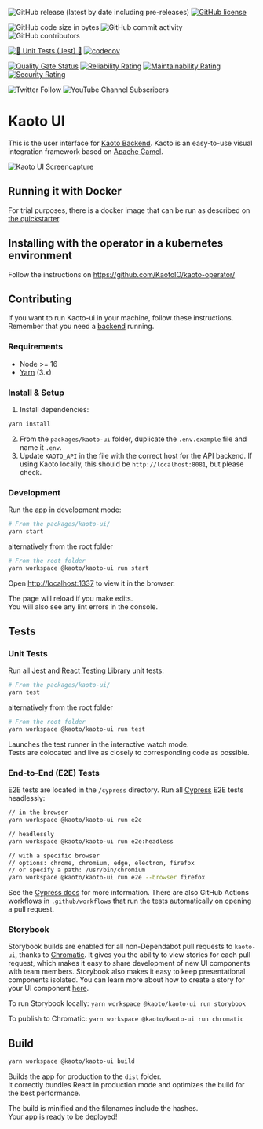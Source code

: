 ![GitHub release (latest by date including pre-releases)](https://img.shields.io/github/v/release/kaotoio/kaoto-ui?include_prereleases)
[![GitHub license](https://img.shields.io/github/license/KaotoIO/kaoto-ui)](https://github.com/KaotoIO/kaoto-ui/blob/main/LICENSE)

![GitHub code size in bytes](https://img.shields.io/github/languages/code-size/KaotoIO/kaoto-ui)
![GitHub commit activity](https://img.shields.io/github/commit-activity/m/kaotoio/kaoto-ui)
![GitHub contributors](https://img.shields.io/github/contributors/kaotoio/kaoto-ui)

[![🧪 Unit Tests (Jest) 🧪](https://github.com/KaotoIO/kaoto-ui/actions/workflows/unit-tests.yml/badge.svg)](https://github.com/KaotoIO/kaoto-ui/actions/workflows/unit-tests.yml)
[![codecov](https://codecov.io/gh/KaotoIO/kaoto-ui/branch/main/graph/badge.svg?token=QN5H8C1FWI)](https://codecov.io/gh/KaotoIO/kaoto-ui)

[![Quality Gate Status](https://sonarcloud.io/api/project_badges/measure?project=KaotoIO_kaoto-ui&metric=alert_status)](https://sonarcloud.io/dashboard?id=KaotoIO_kaoto-ui)
[![Reliability Rating](https://sonarcloud.io/api/project_badges/measure?project=KaotoIO_kaoto-ui&metric=reliability_rating)](https://sonarcloud.io/summary/new_code?id=KaotoIO_kaoto-ui)
[![Maintainability Rating](https://sonarcloud.io/api/project_badges/measure?project=KaotoIO_kaoto-ui&metric=sqale_rating)](https://sonarcloud.io/summary/new_code?id=KaotoIO_kaoto-ui)
[![Security Rating](https://sonarcloud.io/api/project_badges/measure?project=KaotoIO_kaoto-ui&metric=security_rating)](https://sonarcloud.io/summary/new_code?id=KaotoIO_kaoto-ui)

![Twitter Follow](https://img.shields.io/twitter/follow/kaotoio?style=social)
![YouTube Channel Subscribers](https://img.shields.io/youtube/channel/subscribers/UCcWUAnL5sBYVFen0RMxbZ3A?style=social)

# Kaoto UI

This is the user interface for [Kaoto Backend](https://github.com/KaotoIO/kaoto-backend). Kaoto is an easy-to-use visual integration framework based on [Apache Camel](https://camel.apache.org/).

![Kaoto UI Screencapture](https://user-images.githubusercontent.com/3844502/144047887-ac270f49-4bd8-48cb-9de9-afe87ad4083b.gif)

## Running it with Docker

For trial purposes, there is a docker image that can be run as described on [the quickstarter](https://kaoto.io/quickstart/).

## Installing with the operator in a kubernetes environment

Follow the instructions on https://github.com/KaotoIO/kaoto-operator/

## Contributing

If you want to run Kaoto-ui in your machine, follow these instructions. Remember that you need a [backend](https://KaotoIO/kaoto-backend/) running.

### Requirements

- Node >= 16
- [Yarn](https://yarnpkg.com/getting-started/install) (3.x)

### Install & Setup

1. Install dependencies:

```bash
yarn install
```

2. From the `packages/kaoto-ui` folder, duplicate the `.env.example` file and name it `.env`.
3. Update `KAOTO_API` in the file with the correct host for the API backend. If using Kaoto locally, this should be `http://localhost:8081`, but please check.

### Development

Run the app in development mode:

```bash
# From the packages/kaoto-ui/
yarn start
```

alternatively from the root folder
```bash
# From the root folder
yarn workspace @kaoto/kaoto-ui run start
```

Open [http://localhost:1337](http://localhost:1337) to view it in the browser.

The page will reload if you make edits.\
You will also see any lint errors in the console.

## Tests

### Unit Tests

Run all [Jest](https://testing-library.com/docs/react-testing-library/intro) and [React Testing Library](https://testing-library.com/docs/react-testing-library/intro) unit tests:

```bash
# From the packages/kaoto-ui/
yarn test
````

alternatively from the root folder
```bash
# From the root folder
yarn workspace @kaoto/kaoto-ui run test
````

Launches the test runner in the interactive watch mode.\
Tests are colocated and live as closely to corresponding code as possible.

### End-to-End (E2E) Tests

E2E tests are located in the `/cypress` directory. Run all [Cypress](https://docs.cypress.io/guides/overview/why-cypress) E2E tests headlessly:

```bash
// in the browser
yarn workspace @kaoto/kaoto-ui run e2e

// headlessly
yarn workspace @kaoto/kaoto-ui run e2e:headless

// with a specific browser
// options: chrome, chromium, edge, electron, firefox
// or specify a path: /usr/bin/chromium
yarn workspace @kaoto/kaoto-ui run e2e --browser firefox
```

See the [Cypress docs](https://docs.cypress.io) for more information. There are also GitHub Actions workflows in `.github/workflows` that run the tests automatically on opening a pull request.

### Storybook

Storybook builds are enabled for all non-Dependabot pull requests to `kaoto-ui`, thanks to [Chromatic](https://main--61040cd029d0ce003b570dad.chromatic.com/). It gives you the ability to view stories for each pull request, which makes it easy to share development of new UI components with team members. Storybook also makes it easy to keep presentational components isolated. You can learn more about how to create a story for your UI component [here](https://storybook.js.org/docs/react/writing-stories/introduction).

To run Storybook locally: `yarn workspace @kaoto/kaoto-ui run storybook`

To publish to Chromatic: `yarn workspace @kaoto/kaoto-ui run chromatic`

## Build

```bash
yarn workspace @kaoto/kaoto-ui build
```

Builds the app for production to the `dist` folder.\
It correctly bundles React in production mode and optimizes the build for the best performance.

The build is minified and the filenames include the hashes.\
Your app is ready to be deployed!
